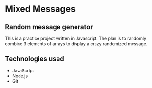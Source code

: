 # Mixed Messages
## Random message generator

This is a practice project written in Javascript.  The plan is to randomly combine 3 elements of arrays to display a crazy randomized message.

## Technologies used

+ JavaScript
+ Node.js
+ Git